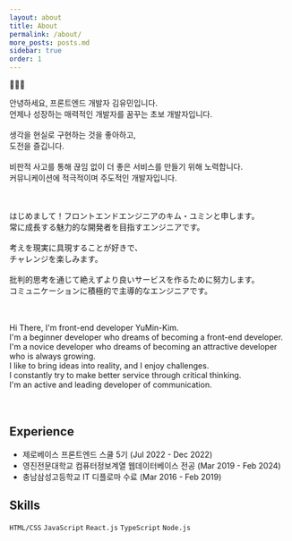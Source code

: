 ```yaml
---
layout: about
title: About
permalink: /about/
more_posts: posts.md
sidebar: true
order: 1
---
```


🙇🏻‍♂️

안녕하세요, 프론트엔드 개발자 김유민입니다.<br>
언제나 성장하는 매력적인 개발자를 꿈꾸는 초보 개발자입니다.<br><br>
생각을 현실로 구현하는 것을 좋아하고,<br>
도전을 즐깁니다.<br><br>
비판적 사고를 통해 끊임 없이 더 좋은 서비스를 만들기 위해 노력합니다.<br>
커뮤니케이션에 적극적이며 주도적인 개발자입니다.<br><br><br>

はじめまして！フロントエンドエンジニアのキム・ユミンと申します。<br>
常に成長する魅力的な開発者を目指すエンジニアです。<br><br>
考えを現実に具現することが好きで、<br>
チャレンジを楽しみます。<br><br>
批判的思考を通じて絶えずより良いサービスを作るために努力します。<br>
コミュニケーションに積極的で主導的なエンジニアです。<br><br><br>

Hi There, I'm front-end developer YuMin-Kim.<br>
I'm a beginner developer who dreams of becoming a front-end developer.<br>
I'm a novice developer who dreams of becoming an attractive developer who is always growing.<br>
I like to bring ideas into reality, and I enjoy challenges.<br>
I constantly try to make better service through critical thinking.<br>
I'm an active and leading developer of communication.<br><br><br>


## Experience

- 제로베이스 프론트엔드 스쿨 5기 (Jul 2022 - Dec 2022)
- 영진전문대학교 컴퓨터정보계열 웹데이터베이스 전공 (Mar 2019 - Feb 2024)
- 충남삼성고등학교 IT 디플로마 수료 (Mar 2016 - Feb 2019)

## Skills

`HTML/CSS` `JavaScript` `React.js` `TypeScript` `Node.js`
